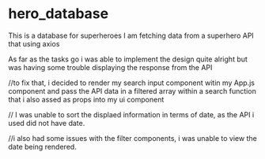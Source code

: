 # hero_database

This is a database for superheroes
I am fetching data from a superhero API that using axios

As far as the tasks go
i was able to implement the design quite alright
but was having some trouble displaying the response from the API

//to fix that, i decided to render my search input component witin my App.js component and pass
the API data in a filtered array within a search function that i also assed as props into my ui component

// I was unable to sort the displaed information in terms of date, as the API i used did not have date.

//i also had some issues with the filter components, i was unable to view the date being rendered.
